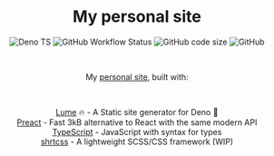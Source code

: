 <h1 align="center">My personal site</h1>
<p align="center">
  <picture>
    <img src="https://img.shields.io/badge/deno.land-000000?style=flat-square&amp;logo=deno&amp;logoColor=ffffff" alt="Deno TS" />
  </picture>
  <picture>
    <img src="https://img.shields.io/github/actions/workflow/status/San-tito/san-tito.github.io/deploy.yml?branch=main&amp;style=flat-square" alt="GitHub Workflow Status" />
  </picture>
  <picture>
    <img src="https://img.shields.io/github/languages/code-size/San-tito/san-tito.github.io?style=flat-square" alt="GitHub code size" />
  </picture>
  <picture>
    <img src="https://img.shields.io/github/license/San-tito/san-tito.github.io?style=flat-square" alt="GitHub" />
  </picture>
</p>
<br />
<p align="center">My <a href="https://santito.is-a.dev/">personal site</a>, built with:</p>
<br />
<p align="center">
  <a href="https://lume.land/">Lume</a> 🔥 - A Static site generator for Deno 🦕<br />
  <a href="https://preactjs.com/">Preact</a> - Fast 3kB alternative to React with the same modern API<br />
  <a href="https://www.typescriptlang.org/">TypeScript</a> - JavaScript with syntax for types<br />
  <a href="https://github.com/jrson83/shrtcss">shrtcss</a> - A lightweight SCSS/CSS framework (WIP)<br />
</p>
